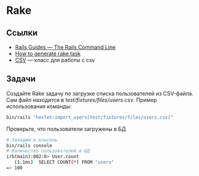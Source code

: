 # Rake

## Ссылки

* [Rails Guides — The Rails Command Line](https://guides.rubyonrails.org/command_line.html)
* [How to generate rake task](https://railsguides.net/how-to-generate-rake-task/)
* [CSV](https://apidock.com/ruby/CSV) — класс для работы с csv

## Задачи

Создайте Rake задачу по загрузке списка пользователей из CSV-файла. Сам файл находится в *test/fixtures/files/users.csv*. Пример использования команды:

```bash
bin/rails "hexlet:import_users[test/fixtures/files/users.csv]"
```

Проверьте, что пользователи загружены в БД

```bash
# Заходим в консоль
bin/rails console
# Количество пользователей в БД
irb(main):002:0> User.count
   (1.1ms)  SELECT COUNT(*) FROM "users"
=> 100
```
